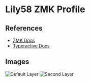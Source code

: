 # Lily58 ZMK Profile

## References

- [ZMK Docs](https://zmk.dev/docs)
- [Typeractive Docs](https://docs.typeractive.xyz/build-guides/lily58-wireless)

## Images

![Default Layer](https://imgur.com/qvmzChp)
![Second Layer](https://imgur.com/75DlEN4)
